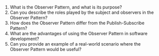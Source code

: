 

1. What is the Observer Pattern, and what is its purpose?
2. Can you describe the roles played by the subject and observers in the Observer Pattern?
3. How does the Observer Pattern differ from the Publish-Subscribe Pattern?
4. What are the advantages of using the Observer Pattern in software development?
5. Can you provide an example of a real-world scenario where the Observer Pattern would be useful?